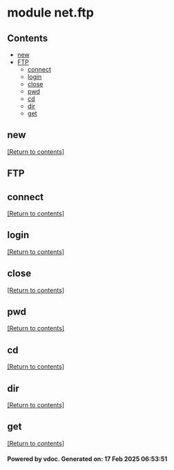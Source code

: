 # module net.ftp


## Contents
- [new](#new)
- [FTP](#FTP)
  - [connect](#connect)
  - [login](#login)
  - [close](#close)
  - [pwd](#pwd)
  - [cd](#cd)
  - [dir](#dir)
  - [get](#get)

## new
[[Return to contents]](#Contents)

## FTP
## connect
[[Return to contents]](#Contents)

## login
[[Return to contents]](#Contents)

## close
[[Return to contents]](#Contents)

## pwd
[[Return to contents]](#Contents)

## cd
[[Return to contents]](#Contents)

## dir
[[Return to contents]](#Contents)

## get
[[Return to contents]](#Contents)

#### Powered by vdoc. Generated on: 17 Feb 2025 06:53:51
